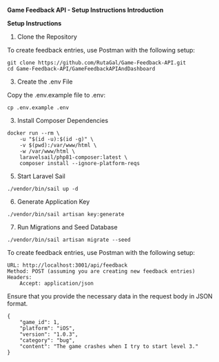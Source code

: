 **Game Feedback API - Setup Instructions
Introduction**

**Setup Instructions**
1. Clone the Repository

To create feedback entries, use Postman with the following setup:
```
git clone https://github.com/RutaGal/Game-Feedback-API.git
cd Game-Feedback-API/GameFeedbackAPIAndDashboard
```
3. Create the .env File

Copy the .env.example file to .env:
```
cp .env.example .env
```
3. Install Composer Dependencies

```
docker run --rm \
    -u "$(id -u):$(id -g)" \
    -v $(pwd):/var/www/html \
    -w /var/www/html \
    laravelsail/php81-composer:latest \
    composer install --ignore-platform-reqs
```
5. Start Laravel Sail
```
./vendor/bin/sail up -d
```
6. Generate Application Key
```
./vendor/bin/sail artisan key:generate
```
7. Run Migrations and Seed Database
```
./vendor/bin/sail artisan migrate --seed
```

To create feedback entries, use Postman with the following setup:
```
URL: http://localhost:3001/api/feedback
Method: POST (assuming you are creating new feedback entries)
Headers:
    Accept: application/json
```
Ensure that you provide the necessary data in the request body in JSON format.
```
{
    "game_id": 1,
    "platform": "iOS",
    "version": "1.0.3",
    "category": "bug",
    "content": "The game crashes when I try to start level 3."
}
```
